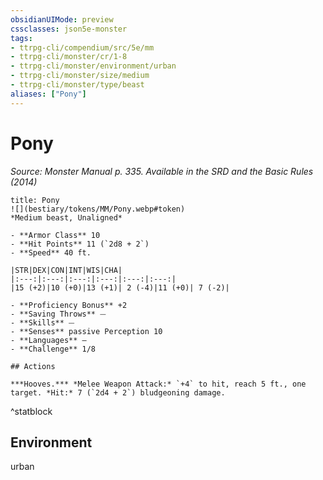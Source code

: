 ```yaml
---
obsidianUIMode: preview
cssclasses: json5e-monster
tags:
- ttrpg-cli/compendium/src/5e/mm
- ttrpg-cli/monster/cr/1-8
- ttrpg-cli/monster/environment/urban
- ttrpg-cli/monster/size/medium
- ttrpg-cli/monster/type/beast
aliases: ["Pony"]
---
```

# Pony
*Source: Monster Manual p. 335. Available in the <span title='Systems Reference Document (5.1)'>SRD</span> and the Basic Rules (2014)*  

```ad-statblock
title: Pony
![](bestiary/tokens/MM/Pony.webp#token)
*Medium beast, Unaligned*

- **Armor Class** 10
- **Hit Points** 11 (`2d8 + 2`)
- **Speed** 40 ft.

|STR|DEX|CON|INT|WIS|CHA|
|:---:|:---:|:---:|:---:|:---:|:---:|
|15 (+2)|10 (+0)|13 (+1)| 2 (-4)|11 (+0)| 7 (-2)|

- **Proficiency Bonus** +2
- **Saving Throws** ⏤
- **Skills** ⏤
- **Senses** passive Perception 10
- **Languages** —
- **Challenge** 1/8

## Actions

***Hooves.*** *Melee Weapon Attack:* `+4` to hit, reach 5 ft., one target. *Hit:* 7 (`2d4 + 2`) bludgeoning damage.
```
^statblock

## Environment

urban